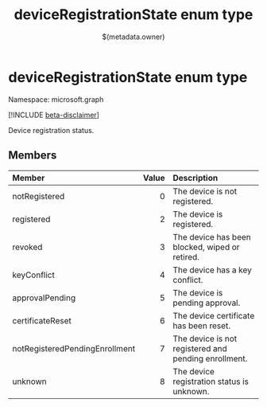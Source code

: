 ﻿---
title: "deviceRegistrationState enum type"
description: "Device registration status."
localization_priority: Normal
author: "$(metadata.owner)"
ms.prod: ""
doc_type: enumPageType
---

# deviceRegistrationState enum type

Namespace: microsoft.graph

[!INCLUDE [beta-disclaimer](../../includes/beta-disclaimer.md)]

Device registration status.

## Members

| Member                         | Value | Description                                          |
| :----------------------------- | ----: | :--------------------------------------------------- |
| notRegistered                  | 0     | The device is not registered.                        |
| registered                     | 2     | The device is registered.                            |
| revoked                        | 3     | The device has been blocked, wiped or retired.       |
| keyConflict                    | 4     | The device has a key conflict.                       |
| approvalPending                | 5     | The device is pending approval.                      |
| certificateReset               | 6     | The device certificate has been reset.               |
| notRegisteredPendingEnrollment | 7     | The device is not registered and pending enrollment. |
| unknown                        | 8     | The device registration status is unknown.           |